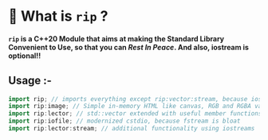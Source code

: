 # 🧐 What is `rip` ?
#### `rip` is a C++20 Module that aims at making the Standard Library Convenient to Use, so that you can *Rest In Peace*. And also, iostream is optional!!

## Usage :-
```cpp
import rip; // imports everything except rip:vector:stream, because iostream is bloat
import rip:image; // Simple in-memory HTML like canvas, RGB and RGBA variant
import rip:lector; // std::vector extended with useful member functions
import rip:iofile; // modernized cstdio, because fstream is bloat
import rip:lector:stream; // additional functionality using iostreams
```
